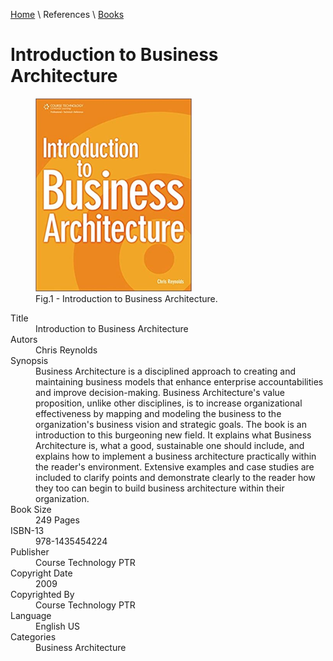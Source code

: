 [Home](../../index.md) \ References \ [Books](list.md)

# Introduction to Business Architecture

<figure>
  <img src="Introduction-to-Business-Architecture.png" alt="Introduction to Business Architecture" style="width:250px">
  <figcaption>Fig.1 - Introduction to Business Architecture.</figcaption>
</figure>


<div itemscope="" itemtype="https://schema.org/Book">
   <meta itemprop="bookFormat" content="EBook/DAISY3"/>
   <meta itemprop="accessibilityFeature" content="largePrint/CSSEnabled"/>
   <meta itemprop="accessibilityFeature" content="highContrast/CSSEnabled"/>
   <meta itemprop="accessibilityFeature" content="resizeText/CSSEnabled"/>
   <meta itemprop="accessibilityFeature" content="displayTransformability"/>
   <meta itemprop="accessibilityFeature" content="longDescription"/>
   <meta itemprop="accessibilityFeature" content="alternativeText"/>
   <meta itemprop="accessibilityControl" content="fullKeyboardControl"/>
   <meta itemprop="accessibilityControl" content="fullMouseControl"/>
   <meta itemprop="accessibilityHazard" content="noFlashingHazard"/>
   <meta itemprop="accessibilityHazard" content="noMotionSimulationHazard"/>
   <meta itemprop="accessibilityHazard" content="noSoundHazard"/>
   <meta itemprop="accessibilityAPI" content="ARIA"/>

   <dl>
      <dt>Title</dt>
      <dd itemprop="name">Introduction to Business Architecture</dd>
	  <dt>Autors</dt>
	  <dd itemprop="author" itemtype="https://schema.org/Person" itemscope=""><span itemprop="name">Chris Reynolds</span></dd>
      <dt>Synopsis</dt>
      <dd itemprop="description">Business Architecture is a disciplined approach to creating and maintaining business models that enhance enterprise accountabilities and improve decision-making. Business Architecture's value proposition, unlike other disciplines, is to increase organizational effectiveness by mapping and modeling the business to the organization's business vision and strategic goals. The book is an introduction to this burgeoning new field. It explains what Business Architecture is, what a good, sustainable one should include, and explains how to implement a business architecture practically within the reader's environment. Extensive examples and case studies are included to clarify points and demonstrate clearly to the reader how they too can begin to build business architecture within their organization.</dd>
      <dt>Book Size</dt>
      <dd><span itemprop="numberOfPages">249</span> Pages</dd>
      <dt>ISBN-13</dt>
      <dd itemprop="isbn">978-1435454224</dd>
      <dt>Publisher</dt>
      <dd itemprop="publisher" itemtype="https://schema.org/Organization" itemscope=""><span itemprop="name">Course Technology PTR</span></dd>
      <dt>Copyright Date</dt>
      <dd itemprop="copyrightYear">2009</dd>
      <dt>Copyrighted By</dt>
      <dd itemprop="copyrightHolder" itemtype="https://schema.org/Organization" itemscope=""><span itemprop="name">Course Technology PTR</span></dd>
      <dt>Language</dt>
      <dd><meta itemprop="inLanguage" content="en-US"/>English US</dd>
      <dt>Categories</dt>
      <dd><span itemprop="genre">Business Architecture</span></dd>
   </dl>
</div>
